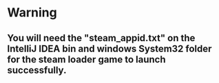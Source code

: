 # Warning
## You will need the "steam_appid.txt" on the IntelliJ IDEA bin and windows System32 folder for the steam loader game to launch successfully.